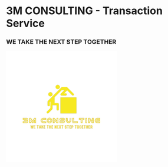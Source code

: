 # 3M CONSULTING - Transaction Service
### WE TAKE THE NEXT STEP TOGETHER

[![3M CONSULTING](../.assets/images/logo-removebg-001.png)](https://github.com/nduwarugirabruno/3MCDigital)
